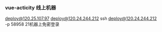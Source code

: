 ### vue-acticity 线上机器
deploy@120.25.107.97
deploy@120.24.244.212   ssh deploy@120.24.244.212 -p 58958  21机器上免密登录